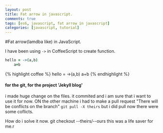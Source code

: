```yaml
---
layout: post
title: Fat arrow in javascript.
comments: true
tags: [es6, javascript, fat arrow in javascript]
categories: [javascript, tutorial]
---
```

#Fat arrow(lamdba like) in JavaScript.

I have been using `->` in CoffeeScript to create function.

```coffee
hello = ->(a,b)
	a+b
```

{% highlight coffee %}
hello = ->(a,b)
	a+b
{%  endhighlight %}

#### for the git, for the project 'Jekyll blog'
i made huge change on the files. it commited and i am sure that i want to use it for now.
ON the other machine i had to make a pull request "There will be conflicts on the branch"
`git pull -X theirs`
but i did pull now there were some coflicts.

How do i solve it now. 
git checkout --theirs/--ours <fileName>
this was a life saver for me.r
